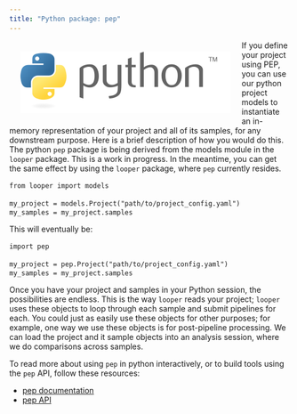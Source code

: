 ```yaml
---
title: "Python package: pep"
---
```


<img src="/img/logo_python.svg" alt="" style="float:left; margin:20px"> If you define your project using PEP, you can use our python project models to instantiate an in-memory representation of your project and all of its samples, for any downstream purpose. Here is a brief description of how you would do this. The python `pep` package is being derived from the models module in the `looper` package. This is a work in progress. In the meantime, you can get the same effect by using the `looper` package, where `pep` currently resides.

```
from looper import models

my_project = models.Project("path/to/project_config.yaml")
my_samples = my_project.samples
```

This will eventually be:
```
import pep

my_project = pep.Project("path/to/project_config.yaml")
my_samples = my_project.samples
```

Once you have your project and samples in your Python session, the possibilities are endless. This is the way `looper` reads your project; `looper` uses these objects to loop through each sample and submit pipelines for each. You could just as easily use these objects for other purposes; for example, one way we use these objects is for post-pipeline processing. We can load the project and it sample objects into an analysis session, where we do comparisons across samples.

To read more about using `pep` in python interactively, or to build tools using the `pep` API, follow these resources:

- [pep documentation](http://looper.readthedocs.io/en/latest/models.html)
- [pep API](http://looper.readthedocs.io/en/latest/api.html)

